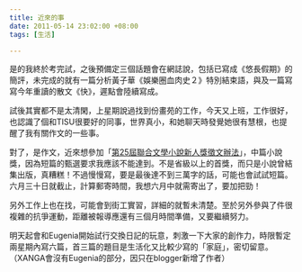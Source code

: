 ```yaml
---
title: 近來的事
date: 2011-05-14 23:02:00 +08:00
tags: [生活]

---
```


是的我終於考完試，之後預備定三個話題會在網誌說，包括已寫成《悠長假期》的簡評，未完成的就有一篇分析黃子華《娛樂圈血肉史２》特別結束語，與及一篇寫寫今年重讀的散文《快》，遲點會陸續寫成。  
  
試後其實都不是太清閑，上星期說過找到份畫苑的工作，今天又上班，工作很好，也認識了個和TISU很要好的同事，世界真小，和她聊天時發覺她很有慧根，也提醒了我有關作文的一些事。  
  
對了，是作文，近來想參加「[第25屆聯合文學小說新人獎徵文辦法](http://unitas.udngroup.com.tw/activity/acitvity%5Fnovel%5F25th.html)」，中篇小說獎，因為短篇的甄選要求我應該不能達到。不是省級以上的首獎，而只是小說曾結集出版，真糟糕！不過慢慢寫，要是最後達不到三萬字的話，可能也會試試短篇。六月三十日就截止，計算郵寄時間，我想六月中就需寄出了，要加把勁！  
  
另外工作上也在找，可能會到街工實習，詳細的就暫未清楚。至於另外參與了件很複雜的抗爭運動，距離被報導應還有三個月時間準備，又要繼續努力。  
  
明天起會和Eugenia開始試行交換日記的玩意，刺激一下大家的創作力，時限暫定兩星期內寫六篇，首三篇的題目是生活化又比較少寫的「家庭」，密切留意。 （XANGA會沒有Eugenia的部分，因只在blogger新增了作者）
